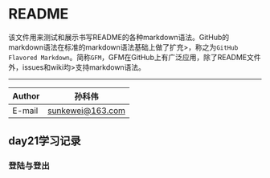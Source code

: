 README
===========================
该文件用来测试和展示书写README的各种markdown语法。GitHub的markdown语法在标准的markdown语法基础上做了扩充>，称之为`GitHub Flavored Markdown`。简称`GFM`，GFM在GitHub上有广泛应用，除了README文件外，issues和wiki均>支持markdown语法。

****

|Author|孙科伟|
|---|---
|E-mail|sunkewei@163.com

## day21学习记录
### 登陆与登出